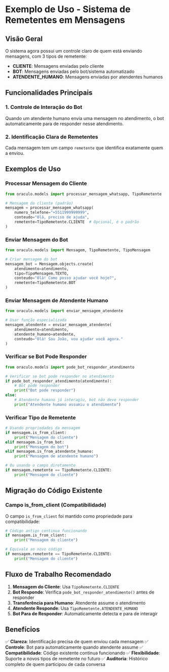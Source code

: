 # Exemplo de Uso - Sistema de Remetentes em Mensagens

## Visão Geral

O sistema agora possui um controle claro de quem está enviando mensagens, com 3 tipos de remetente:
- **CLIENTE**: Mensagens enviadas pelo cliente
- **BOT**: Mensagens enviadas pelo bot/sistema automatizado
- **ATENDENTE_HUMANO**: Mensagens enviadas por atendentes humanos

## Funcionalidades Principais

### 1. Controle de Interação do Bot
Quando um atendente humano envia uma mensagem no atendimento, o bot automaticamente para de responder nesse atendimento.

### 2. Identificação Clara de Remetentes
Cada mensagem tem um campo `remetente` que identifica exatamente quem a enviou.

## Exemplos de Uso

### Processar Mensagem do Cliente
```python
from oraculo.models import processar_mensagem_whatsapp, TipoRemetente

# Mensagem do cliente (padrão)
mensagem = processar_mensagem_whatsapp(
    numero_telefone="+5511999999999",
    conteudo="Olá, preciso de ajuda",
    remetente=TipoRemetente.CLIENTE  # Opcional, é o padrão
)
```

### Enviar Mensagem do Bot
```python
from oraculo.models import Mensagem, TipoRemetente, TipoMensagem

# Criar mensagem do bot
mensagem_bot = Mensagem.objects.create(
    atendimento=atendimento,
    tipo=TipoMensagem.TEXTO,
    conteudo="Olá! Como posso ajudar você hoje?",
    remetente=TipoRemetente.BOT
)
```

### Enviar Mensagem de Atendente Humano
```python
from oraculo.models import enviar_mensagem_atendente

# Usar função especializada
mensagem_atendente = enviar_mensagem_atendente(
    atendimento=atendimento,
    atendente_humano=atendente,
    conteudo="Olá! Sou João, vou ajudar você agora."
)
```

### Verificar se Bot Pode Responder
```python
from oraculo.models import pode_bot_responder_atendimento

# Verificar se bot pode responder no atendimento
if pode_bot_responder_atendimento(atendimento):
    # Bot pode responder
    print("Bot pode responder")
else:
    # Atendente humano já interagiu, bot não deve responder
    print("Atendente humano assumiu o atendimento")
```

### Verificar Tipo de Remetente
```python
# Usando propriedades da mensagem
if mensagem.is_from_client:
    print("Mensagem do cliente")
elif mensagem.is_from_bot:
    print("Mensagem do bot")
elif mensagem.is_from_atendente_humano:
    print("Mensagem de atendente humano")

# Ou usando o campo diretamente
if mensagem.remetente == TipoRemetente.CLIENTE:
    print("Mensagem do cliente")
```

## Migração do Código Existente

### Campo is_from_client (Compatibilidade)
O campo `is_from_client` foi mantido como propriedade para compatibilidade:

```python
# Código antigo continua funcionando
if mensagem.is_from_client:
    print("Mensagem do cliente")

# Equivale ao novo código
if mensagem.remetente == TipoRemetente.CLIENTE:
    print("Mensagem do cliente")
```

## Fluxo de Trabalho Recomendado

1. **Mensagem do Cliente**: Usa `TipoRemetente.CLIENTE`
2. **Bot Responde**: Verifica `pode_bot_responder_atendimento()` antes de responder
3. **Transferência para Humano**: Atendente assume o atendimento
4. **Atendente Responde**: Usa `TipoRemetente.ATENDENTE_HUMANO`
5. **Bot Para de Responder**: Automaticamente detecta e para de interagir

## Benefícios

✅ **Clareza**: Identificação precisa de quem enviou cada mensagem
✅ **Controle**: Bot para automaticamente quando atendente assume
✅ **Compatibilidade**: Código existente continua funcionando
✅ **Flexibilidade**: Suporte a novos tipos de remetente no futuro
✅ **Auditoria**: Histórico completo de quem participou de cada conversa
